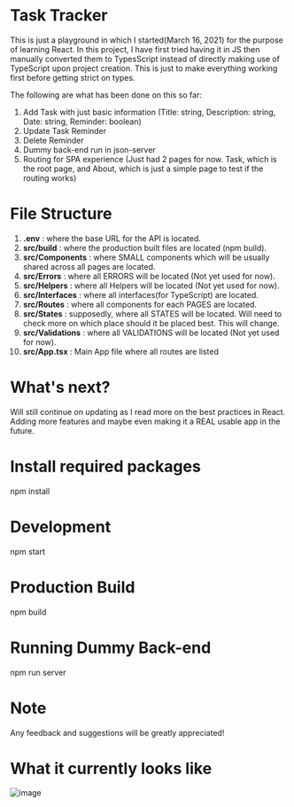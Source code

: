 # Task Tracker
This is just a playground in which I started(March 16, 2021) for the purpose of learning React.
In this project, I have first tried having it in JS then manually converted them to TypesScript instead of directly making use of TypeScript upon project creation. This is just to make everything working first before getting strict on types.

The following are what has been done on this so far:
1. Add Task with just basic information (Title: string, Description: string, Date: string, Reminder: boolean)
2. Update Task Reminder
3. Delete Reminder
4. Dummy back-end run in json-server
5. Routing for SPA experience (Just had 2 pages for now. Task, which is the root page, and About, which is just a simple page to test if the routing works)

# File Structure
1. **.env** : where the base URL for the API is located.
2. **src/build** : where the production built files are located (npm build).
3. **src/Components** : where SMALL components which will be usually shared across all pages are located.
4. **src/Errors** : where all ERRORS will be located (Not yet used for now).
5. **src/Helpers** : where all Helpers will be located (Not yet used for now).
6. **src/Interfaces** : where all interfaces(for TypeScript) are located.
7. **src/Routes** : where all components for each PAGES are located.
8. **src/States** : supposedly, where all STATES will be located. Will need to check more on which place should it be placed best. This will change.
9. **src/Validations** : where all VALIDATIONS will be located (Not yet used for now).
10. **src/App.tsx** : Main App file where all routes are listed

# What's next?
Will still continue on updating as I read more on the best practices in React. Adding more features and maybe even making it a REAL usable app in the future.

# Install required packages
npm install

# Development
npm start

# Production Build
npm build

# Running Dummy Back-end
npm run server

# Note
Any feedback and suggestions will be greatly appreciated!

# What it currently looks like
![image](https://user-images.githubusercontent.com/64432607/111302263-68c0da00-8610-11eb-9e8b-7900b5f15249.png)
